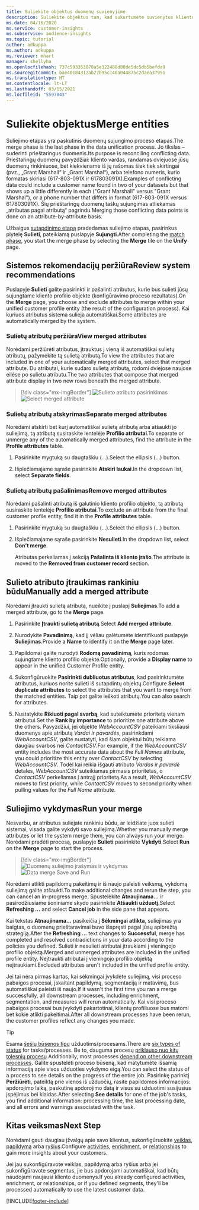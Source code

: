 ```yaml
---
title: Suliekite objektus duomenų suvienyjime
description: Suliekite objektus tam, kad sukurtumėte suvienytus kliento profilius.
ms.date: 04/16/2020
ms.service: customer-insights
ms.subservice: audience-insights
ms.topic: tutorial
author: adkuppa
ms.author: adkuppa
ms.reviewer: mhart
manager: shellyha
ms.openlocfilehash: 737c593353878a5e322488d00de5dc5db5befda9
ms.sourcegitcommit: bae40184312ab27b95c140a044875c2daea37951
ms.translationtype: HT
ms.contentlocale: lt-LT
ms.lasthandoff: 03/15/2021
ms.locfileid: "5597843"
---
```

# <a name="merge-entities"></a><span data-ttu-id="e8b80-103">Suliekite objektus</span><span class="sxs-lookup"><span data-stu-id="e8b80-103">Merge entities</span></span>

<span data-ttu-id="e8b80-104">Suliejimo etapas yra paskutinis duomenų sujungimo proceso etapas.</span><span class="sxs-lookup"><span data-stu-id="e8b80-104">The merge phase is the last phase in the data unification process.</span></span> <span data-ttu-id="e8b80-105">Jo tikslas – suderinti prieštaringus duomenis.</span><span class="sxs-lookup"><span data-stu-id="e8b80-105">Its purpose is reconciling conflicting data.</span></span> <span data-ttu-id="e8b80-106">Prieštaringų duomenų pavyzdžiai: kliento vardas, randamas dviejuose jūsų duomenų rinkiniuose, bet kiekviename iš jų rašomas šiek tiek skirtingai (pvz., „Grant Marshall“ ir „Grant Marshal“), arba telefono numeris, kurio formatas skiriasi (617-803-091X ir 617803091X).</span><span class="sxs-lookup"><span data-stu-id="e8b80-106">Examples of conflicting data could include a customer name found in two of your datasets but that shows up a little differently in each ("Grant Marshall" versus "Grant Marshal"), or a phone number that differs in format (617-803-091X versus 617803091X).</span></span> <span data-ttu-id="e8b80-107">Šių prieštaringų duomenų taškų sujungimas atliekamas „atributas pagal atributą“ pagrindu.</span><span class="sxs-lookup"><span data-stu-id="e8b80-107">Merging those conflicting data points is done on an attribute-by-attribute basis.</span></span>

<span data-ttu-id="e8b80-108">Užbaigus [sutapdinimo etapą](match-entities.md) pradedamas suliejimo etapas, pasirinkus plytelę **Sulieti**, pateikiamą puslapyje **Sujungti**.</span><span class="sxs-lookup"><span data-stu-id="e8b80-108">After completing the [match phase](match-entities.md), you start the merge phase by selecting the **Merge** tile on the **Unify** page.</span></span>

## <a name="review-system-recommendations"></a><span data-ttu-id="e8b80-109">Sistemos rekomendacijų peržiūra</span><span class="sxs-lookup"><span data-stu-id="e8b80-109">Review system recommendations</span></span>

<span data-ttu-id="e8b80-110">Puslapyje **Sulieti** galite pasirinkti ir pašalinti atributus, kurie bus sulieti jūsų sujungtame kliento profilio objekte (konfigūravimo proceso rezultatas).</span><span class="sxs-lookup"><span data-stu-id="e8b80-110">On the **Merge** page, you choose and exclude attributes to merge within your unified customer profile entity (the result of the configuration process).</span></span> <span data-ttu-id="e8b80-111">Kai kuriuos atributus sistema sulieja automatiškai.</span><span class="sxs-lookup"><span data-stu-id="e8b80-111">Some attributes are automatically merged by the system.</span></span>

### <a name="view-merged-attributes"></a><span data-ttu-id="e8b80-112">Sulietų atributų peržiūra</span><span class="sxs-lookup"><span data-stu-id="e8b80-112">View merged attributes</span></span>

<span data-ttu-id="e8b80-113">Norėdami peržiūrėti atributus, įtrauktus į vieną iš automatiškai sulietų atributų, pažymėkite tą sulietą atributą.</span><span class="sxs-lookup"><span data-stu-id="e8b80-113">To view the attributes that are included in one of your automatically merged attributes, select that merged attribute.</span></span> <span data-ttu-id="e8b80-114">Du atributai, kurie sudaro sulietą atributą, rodomi dviejose naujose eilėse po sulietu atributu.</span><span class="sxs-lookup"><span data-stu-id="e8b80-114">The two attributes that compose that merged attribute display in two new rows beneath the merged attribute.</span></span>

> [!div class="mx-imgBorder"]
> <span data-ttu-id="e8b80-115">![Sulieto atributo pasirinkimas](media/configure-data-merge-profile-attributes.png "Sulieto atributo pasirinkimas")</span><span class="sxs-lookup"><span data-stu-id="e8b80-115">![Select merged attribute](media/configure-data-merge-profile-attributes.png "Select merged attribute")</span></span>

### <a name="separate-merged-attributes"></a><span data-ttu-id="e8b80-116">Sulietų atributų atskyrimas</span><span class="sxs-lookup"><span data-stu-id="e8b80-116">Separate merged attributes</span></span>

<span data-ttu-id="e8b80-117">Norėdami atskirti bet kurį automatiškai sulietą atributą arba atšaukti jo suliejimą, tą atributą susiraskite lentelėje **Profilio atributai**.</span><span class="sxs-lookup"><span data-stu-id="e8b80-117">To separate or unmerge any of the automatically merged attributes, find the attribute in the **Profile attributes** table.</span></span>

1. <span data-ttu-id="e8b80-118">Pasirinkite mygtuką su daugtaškiu (...).</span><span class="sxs-lookup"><span data-stu-id="e8b80-118">Select the ellipsis (...) button.</span></span>
  
2. <span data-ttu-id="e8b80-119">Išplečiamajame sąraše pasirinkite **Atskiri laukai**.</span><span class="sxs-lookup"><span data-stu-id="e8b80-119">In the dropdown list, select **Separate fields**.</span></span>

### <a name="remove-merged-attributes"></a><span data-ttu-id="e8b80-120">Sulietų atributų pašalinimas</span><span class="sxs-lookup"><span data-stu-id="e8b80-120">Remove merged attributes</span></span>

<span data-ttu-id="e8b80-121">Norėdami pašalinti atributą iš galutinio kliento profilio objekto, tą atributą susiraskite lentelėje **Profilio atributai**.</span><span class="sxs-lookup"><span data-stu-id="e8b80-121">To exclude an attribute from the final customer profile entity, find it in the **Profile attributes** table.</span></span>

1. <span data-ttu-id="e8b80-122">Pasirinkite mygtuką su daugtaškiu (...).</span><span class="sxs-lookup"><span data-stu-id="e8b80-122">Select the ellipsis (...) button.</span></span>
  
2. <span data-ttu-id="e8b80-123">Išplečiamajame sąraše pasirinkite **Nesulieti**.</span><span class="sxs-lookup"><span data-stu-id="e8b80-123">In the dropdown list, select **Don't merge**.</span></span>

   <span data-ttu-id="e8b80-124">Atributas perkeliamas į sekciją **Pašalinta iš kliento įrašo**.</span><span class="sxs-lookup"><span data-stu-id="e8b80-124">The attribute is moved to the **Removed from customer record** section.</span></span>

## <a name="manually-add-a-merged-attribute"></a><span data-ttu-id="e8b80-125">Sulieto atributo įtraukimas rankiniu būdu</span><span class="sxs-lookup"><span data-stu-id="e8b80-125">Manually add a merged attribute</span></span>

<span data-ttu-id="e8b80-126">Norėdami įtraukti sulietą atributą, nueikite į puslapį **Suliejimas**.</span><span class="sxs-lookup"><span data-stu-id="e8b80-126">To add a merged attribute, go to the **Merge** page.</span></span>

1. <span data-ttu-id="e8b80-127">Pasirinkite **Įtraukti sulietą atributą**.</span><span class="sxs-lookup"><span data-stu-id="e8b80-127">Select **Add merged attribute**.</span></span>

2. <span data-ttu-id="e8b80-128">Nurodykite **Pavadinimą**, kad jį vėliau galėtumėte identifikuoti puslapyje **Suliejimas**.</span><span class="sxs-lookup"><span data-stu-id="e8b80-128">Provide a **Name** to identify it on the **Merge** page later.</span></span>

3. <span data-ttu-id="e8b80-129">Papildomai galite nurodyti **Rodomą pavadinimą**, kuris rodomas sujungtame kliento profilio objekte.</span><span class="sxs-lookup"><span data-stu-id="e8b80-129">Optionally, provide a **Display name** to appear in the unified Customer Profile entity.</span></span>

4. <span data-ttu-id="e8b80-130">Sukonfigūruokite **Pasirinkti dubliuotus atributus**, kad pasirinktumėte atributus, kuriuos norite sulieti iš sutapdintų objektų.</span><span class="sxs-lookup"><span data-stu-id="e8b80-130">Configure **Select duplicate attributes** to select the attributes that you want to merge from the matched entities.</span></span> <span data-ttu-id="e8b80-131">Taip pat galite ieškoti atributų.</span><span class="sxs-lookup"><span data-stu-id="e8b80-131">You can also search for attributes.</span></span>

5. <span data-ttu-id="e8b80-132">Nustatykite **Rikiuoti pagal svarbą**, kad suteiktumėte prioritetą vienam atributui.</span><span class="sxs-lookup"><span data-stu-id="e8b80-132">Set the **Rank by importance** to prioritize one attribute above the others.</span></span> <span data-ttu-id="e8b80-133">Pavyzdžiui, jei objekte *WebAccountCSV* pateikiami tiksliausi duomenys apie atributą *Vardai ir pavardės*, pasirinkdami *WebAccountCSV*, galite nustatyti, kad šiam objektui būtų teikiama daugiau svarbos nei *ContactCSV*.</span><span class="sxs-lookup"><span data-stu-id="e8b80-133">For example, if the *WebAccountCSV* entity includes the most accurate data about the *Full Names* attribute, you could prioritize this entity over *ContactCSV* by selecting *WebAccountCSV*.</span></span> <span data-ttu-id="e8b80-134">Todėl kai reikia išgauti atributo *Vardas ir pavardė* detales, *WebAccountCSV* suteikiamas pirmasis prioritetas, o *ContactCSV* perkeliamas į antrąjį prioritetą.</span><span class="sxs-lookup"><span data-stu-id="e8b80-134">As a result, *WebAccountCSV* moves to first priority, while *ContactCSV* moves to second priority when pulling values for the *Full Name* attribute.</span></span>

## <a name="run-your-merge"></a><span data-ttu-id="e8b80-135">Suliejimo vykdymas</span><span class="sxs-lookup"><span data-stu-id="e8b80-135">Run your merge</span></span>

<span data-ttu-id="e8b80-136">Nesvarbu, ar atributus suliejate rankiniu būdu, ar leidžiate juos sulieti sistemai, visada galite vykdyti savo suliejimą.</span><span class="sxs-lookup"><span data-stu-id="e8b80-136">Whether you manually merge attributes or let the system merge them, you can always run your merge.</span></span> <span data-ttu-id="e8b80-137">Norėdami pradėti procesą, puslapyje **Sulieti** pasirinkite **Vykdyti**.</span><span class="sxs-lookup"><span data-stu-id="e8b80-137">Select **Run** on the **Merge** page to start the process.</span></span>

> [!div class="mx-imgBorder"]
> <span data-ttu-id="e8b80-138">![Duomenų suliejimo įrašymas ir vykdymas](media/configure-data-merge-save-run.png "Duomenų suliejimo įrašymas ir vykdymas")</span><span class="sxs-lookup"><span data-stu-id="e8b80-138">![Data merge Save and Run](media/configure-data-merge-save-run.png "Data merge Save and Run")</span></span>

<span data-ttu-id="e8b80-139">Norėdami atlikti papildomų pakeitimų ir iš naujo paleisti veiksmą, vykdomą suliejimą galite atšaukti.</span><span class="sxs-lookup"><span data-stu-id="e8b80-139">To make additional changes and rerun the step, you can cancel an in-progress merge.</span></span> <span data-ttu-id="e8b80-140">Spustelėkite **Atnaujinama...** ir pasirodžiusiame šoniniame skydo pasirinkite **Atšaukti užduotį**.</span><span class="sxs-lookup"><span data-stu-id="e8b80-140">Select **Refreshing ...** and select **Cancel job**  in the side pane that appears.</span></span>

<span data-ttu-id="e8b80-141">Kai tekstas **Atnaujinama...** pasikeičia į **Sėkmingai atlikta**, suliejimas yra baigtas, o duomenų prieštaravimai buvo išspręsti pagal jūsų apibrėžtą strategiją.</span><span class="sxs-lookup"><span data-stu-id="e8b80-141">After the **Refreshing ...** text changes to **Successful**, merge has completed and resolved contradictions in your data according to the policies you defined.</span></span> <span data-ttu-id="e8b80-142">Sulieti ir nesulieti atributai įtraukiami į vieningojo profilio objektą.</span><span class="sxs-lookup"><span data-stu-id="e8b80-142">Merged and unmerged attributes are included in the unified profile entity.</span></span> <span data-ttu-id="e8b80-143">Neįtraukti atributai į vieningojo profilio objektą neįtraukiami.</span><span class="sxs-lookup"><span data-stu-id="e8b80-143">Excluded attributes aren't included in the unified profile entity.</span></span>

<span data-ttu-id="e8b80-144">Jei tai nėra pirmas kartas, kai sėkmingai įvykdėte suliejimą, visi proceso pabaigos procesai, įskaitant papildymą, segmentaciją ir matavimą, bus automatiškai paleisti iš naujo.</span><span class="sxs-lookup"><span data-stu-id="e8b80-144">If it wasn't the first time you ran a merge successfully, all downstream processes, including enrichment, segmentation, and measures will rerun automatically.</span></span> <span data-ttu-id="e8b80-145">Kai visi proceso pabaigos procesai bus įvykdyti pakartotinai, klientų profiliuose bus matomi bet kokie atlikti pakeitimai.</span><span class="sxs-lookup"><span data-stu-id="e8b80-145">After all downstream processes have been rerun, the customer profiles reflect any changes you made.</span></span>

> [!TIP]
> <span data-ttu-id="e8b80-146">Esama [šešių būsenos tipų](system.md#status-types) užduotims/procesams.</span><span class="sxs-lookup"><span data-stu-id="e8b80-146">There are [six types of status](system.md#status-types) for tasks/processes.</span></span> <span data-ttu-id="e8b80-147">Be to, dauguma procesų [priklauso nuo kitų tolesnių procesų](system.md#refresh-policies).</span><span class="sxs-lookup"><span data-stu-id="e8b80-147">Additionally, most processes [depend on other downstream processes](system.md#refresh-policies).</span></span> <span data-ttu-id="e8b80-148">Galite spustelėti proceso būseną, kad matytumėte išsamią informaciją apie visos užduoties vykdymo eigą.</span><span class="sxs-lookup"><span data-stu-id="e8b80-148">You can select the status of a process to see details on the progress of the entire job.</span></span> <span data-ttu-id="e8b80-149">Pasirinkę parinktį **Peržiūrėti**, pateiktą prie vienos iš užduočių, rasite papildomos informacijos: apdorojimo laiką, paskutinę apdorojimo datą ir visus su užduotimi susijusius įspėjimus bei klaidas.</span><span class="sxs-lookup"><span data-stu-id="e8b80-149">After selecting **See details** for one of the job's tasks, you find additional information: processing time, the last processing date, and all errors and warnings associated with the task.</span></span>

## <a name="next-step"></a><span data-ttu-id="e8b80-150">Kitas veiksmas</span><span class="sxs-lookup"><span data-stu-id="e8b80-150">Next Step</span></span>

<span data-ttu-id="e8b80-151">Norėdami gauti daugiau įžvalgų apie savo klientus, sukonfigūruokite [veiklas](activities.md), [papildymą](enrichment-microsoft-graph.md) arba [ryšius](relationships.md).</span><span class="sxs-lookup"><span data-stu-id="e8b80-151">Configure [activities](activities.md), [enrichment](enrichment-microsoft-graph.md), or [relationships](relationships.md) to gain more insights about your customers.</span></span>

<span data-ttu-id="e8b80-152">Jei jau sukonfigūravote veiklas, papildymą arba ryšius arba jei sukonfigūravote segmentus, jie bus apdorojami automatiškai, kad būtų naudojami naujausi kliento duomenys.</span><span class="sxs-lookup"><span data-stu-id="e8b80-152">If you already configured activities, enrichment, or relationships, or if you defined segments, they'll be processed automatically to use the latest customer data.</span></span>




[!INCLUDE[footer-include](../includes/footer-banner.md)]
